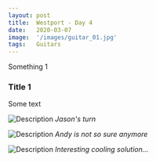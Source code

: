 ```yaml
---
layout: post
title:  Westport - Day 4
date:   2020-03-07
image:  '/images/guitar_01.jpg'
tags:   Guitars
---
```

Something 1

### Title 1
Some text

![Description]({{site.baseurl}}/images/guitar_02.jpg)
*Jason's turn*

![Description]({{site.baseurl}}/images/guitar_03.jpg)
*Andy is not so sure anymore*

![Description]({{site.baseurl}}/images/guitar_03.jpg)
*Interesting cooling solution...*
